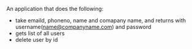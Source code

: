 An application that does the following:
- take emaild, phoneno, name and comapany name, and returns with username(name@companyname.com) and password
- gets list of all users
- delete user by id
